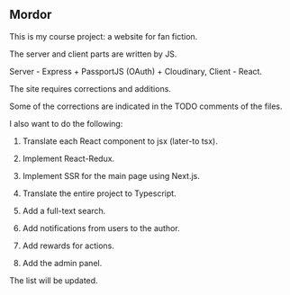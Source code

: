 ## Mordor

This is my course project: a website for fan fiction.

The server and client parts are written by JS.

Server - Express + PassportJS (OAuth) + Cloudinary, Client - React.

The site requires corrections and additions.

Some of the corrections are indicated in the TODO comments of the files.

I also want to do the following:

1) Translate each React component to jsx (later-to tsx).

2) Implement React-Redux.

3) Implement SSR for the main page using Next.js.

4) Translate the entire project to Typescript. 

5) Add a full-text search. 

6) Add notifications from users to the author. 

7) Add rewards for actions. 

8) Add the admin panel. 

The list will be updated.
